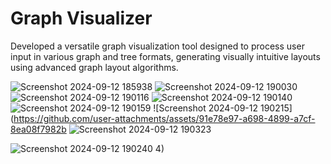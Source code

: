 
# Graph Visualizer

Developed a versatile graph visualization tool designed to process user input in various graph and tree formats,
generating visually intuitive layouts using advanced graph layout algorithms.

![Screenshot 2024-09-12 185938](https://github.com/user-attachments/assets/303aa2fc-fc06-4598-b509-a2fbe3312dbf)
![Screenshot 2024-09-12 190030](https://github.com/user-attachments/assets/3e1ac5a7-b226-41b5-83d1-e05d24f2ff14)
![Screenshot 2024-09-12 190116](https://github.com/user-attachments/assets/4335f0ff-996c-42e9-9d0d-8493fe3e4394)
![Screenshot 2024-09-12 190140](https://github.com/user-attachments/assets/a9fdde2e-7c1c-4450-9ef1-f7ad85a9acf5)
![Screenshot 2024-09-12 190159](https://github.com/user-attachments/assets/8c791b4a-1b3e-4130-a381-b11108b3c565)
![Screenshot 2024-09-12 190215](https://github.com/user-attachments/assets/91e78e97-a698-4899-a7cf-8ea08f7982b
![Screenshot 2024-09-12 190323](https://github.com/user-attachments/assets/708d0ecd-73cd-41e1-8e50-591dc3419b45)

![Screenshot 2024-09-12 190240](https://github.com/user-attachments/assets/19563fee-e13d-417b-a51c-adebad08bfed)
4)

